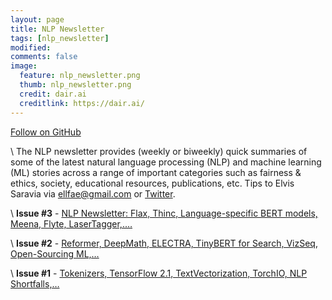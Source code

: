 ```yaml
---
layout: page
title: NLP Newsletter
tags: [nlp_newsletter]
modified:
comments: false
image:
  feature: nlp_newsletter.png
  thumb: nlp_newsletter.png
  credit: dair.ai
  creditlink: https://dair.ai/
---
```


[Follow on GitHub](https://github.com/dair-ai/nlp_newsletter)

\\
The NLP newsletter provides (weekly or biweekly) quick summaries of some of the latest natural language processing (NLP) and machine learning (ML) stories across a range of important categories such as fairness & ethics, society, educational resources, publications, etc. Tips to Elvis Saravia via ellfae@gmail.com or [Twitter](https://twitter.com/omarsar0).

\\
**Issue #3** - [NLP Newsletter: Flax, Thinc, Language-specific BERT models, Meena, Flyte, LaserTagger,.…](https://dair.ai/NLP_Newsletter_Flax,_Thinc,_Language-specific_BERT/)

\\
**Issue #2** - [Reformer, DeepMath, ELECTRA, TinyBERT for Search, VizSeq, Open-Sourcing ML,…](https://dair.ai/NLP_Newsletter_Reformer,_DeepMath,_ELECTRA,_TinyB-copy/)

\\
**Issue #1** - [Tokenizers, TensorFlow 2.1, TextVectorization, TorchIO, NLP Shortfalls,…](https://dair.ai/NLP_Newsletter_Tokenizers,_TensorFlow_2_1,_TextVe/)
